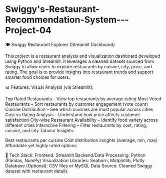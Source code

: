 # Swiggy's-Restaurant-Recommendation-System---Project-04

🍽️ Swiggy Restaurant Explorer (Streamlit Dashboard)

This project is a restaurant analysis and visualization dashboard developed using Python and Streamlit. It leverages a cleaned dataset sourced from Swiggy to allow users to explore restaurants by cuisine, city, price, and rating. The goal is to provide insights into restaurant trends and support smarter food choices for users.

📊 Features:
Visual Analysis (via Streamlit):

Top Rated Restaurants – View top restaurants by average rating
Most Voted Restaurants – Sort restaurants by customer engagement (vote count)
Cuisine Distribution – See which cuisines are most popular across cities
Cost vs Rating Analysis – Understand how price affects customer satisfaction
City-wise Restaurant Availability – Identify food variety across different cities
Interactive Filtering – Filter restaurants by cost, rating, cuisine, and city
Tabular Insights:

Best restaurants per cuisine
Cost distribution insights (average, min, max)
Affordable yet highly rated options

🧪 Tech Stack:
Frontend: Streamlit
Backend/Data Processing: Python (Pandas, NumPy)
Visualization Libraries: Seaborn, Matplotlib, Plotly
Database (Optional): CSV files or MySQL
Data Source: Cleaned Swiggy dataset with restaurant details
